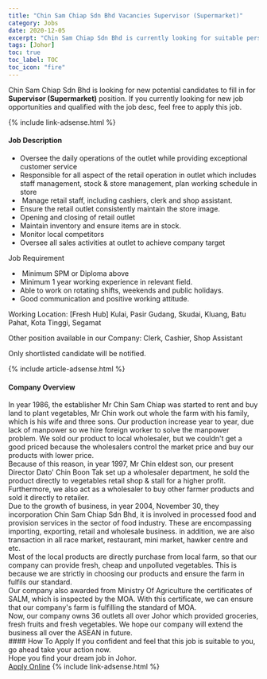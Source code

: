```yaml
---
title: "Chin Sam Chiap Sdn Bhd Vacancies Supervisor (Supermarket)" 
category: Jobs 
date: 2020-12-05 
excerpt: "Chin Sam Chiap Sdn Bhd is currently looking for suitable person to fill in the Supervisor (Supermarket) which positioned at Johor" 
tags: [Johor] 
toc: true 
toc_label: TOC 
toc_icon: "fire" 
--- 
```


<p>Chin Sam Chiap Sdn Bhd is looking for new potential candidates to fill in for <b>Supervisor (Supermarket)</b> position. If you currently looking for new job opportunities and qualified with the job desc, feel free to apply this job.
</p>{% include link-adsense.html %} 
<div><div><div><h4>Job Description</h4></div></div><div><div><span><div><ul><li>Oversee the daily operations of the outlet while providing exceptional customer service</li><li>Responsible for all aspect of the retail operation in outlet which includes staff management, stock &amp; store management, plan working schedule in store</li><li>&#160;Manage retail staff, including cashiers, clerk and shop assistant.</li><li>Ensure the retail outlet consistently maintain the store image.</li><li>Opening and closing of retail outlet</li><li>Maintain inventory and ensure items are in stock.</li><li>Monitor local competitors</li><li>Oversee all sales activities at outlet to achieve company target</li></ul><p>Job Requirement</p><ul><li>&#160;Minimum SPM or Diploma above</li><li>Minimum 1 year working experience in relevant field.</li><li>Able to work on rotating shifts, weekends and public holidays.</li><li>Good communication and positive working attitude.</li></ul><p>Working Location: [Fresh Hub] Kulai, Pasir Gudang, Skudai, Kluang, Batu Pahat, Kota Tinggi, Segamat</p><p>Other position available in our Company: Clerk, Cashier, Shop Assistant</p><p>Only shortlisted candidate will be notified.</p></div></span></div></div></div> 
{% include article-adsense.html %} 
<div><div><div><h4>Company Overview</h4></div></div><div><div><span><div><div>In year 1986, the establisher Mr Chin Sam Chiap was started to rent and buy land to plant vegetables, Mr Chin work out whole the farm with his family, which is his wife and three sons. Our production increase year to year, due lack of manpower so we hire foreign worker to solve the manpower problem. We sold our product to local wholesaler, but we couldn't get a good priced because the wholesalers control the market price and buy our products with lower price.</div>
<div>Because of this reason, in year 1997, Mr Chin eldest son, our present Director Dato' Chin Boon Tak set up a wholesaler department, he sold the product directly to vegetables retail shop &amp; stall for a higher profit. Furthermore, we also act as a wholesaler to buy other farmer products and sold it directly to retailer.</div>
<div>Due to the growth of business, in year 2004, November 30, they incorporation Chin Sam Chiap Sdn Bhd, it is involved in processed food and provision services in the sector of food industry. These are encompassing importing, exporting, retail and wholesale business. in addition, we are also transaction in all race market, restaurant, mini market, hawker centre and etc.</div>
<div>Most of the local products are directly purchase from local farm, so that our company can provide fresh, cheap and unpolluted vegetables. This is because we are strictly in choosing our products and ensure the farm in fulfils our standard.</div>
<div>Our company also awarded from Ministry Of Agriculture the certificates of SALM, which is inspected by the MOA. With this certificate, we can ensure that our company's farm is fulfilling the standard of MOA.</div>
<div>Now, our company owns 36 outlets all over Johor which provided groceries, fresh fruits and fresh vegetables. We hope our company will extend the business all over the ASEAN in future.</div></div></span></div></div></div> 
#### How To Apply 
If you confident and feel that this job is suitable to you, go ahead take your action now. <br/> 
Hope you find your dream job in Johor. <br/> 
<a href="https://www.jobstreet.com.my/en/job/supervisor-supermarket-4437260?jobId=jobstreet-my-job-4437260&sectionRank=10&token=0~9f2b1be0-c9ec-467f-b91f-86b4cbd242b6&fr=SRP%20View%20In%20New%20Ta" class="btn btn--info" target="_blank" rel="nofollow noopenner">Apply Online</a> 
{% include link-adsense.html %} 